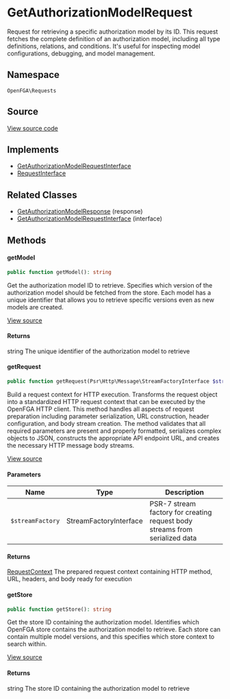 # GetAuthorizationModelRequest

Request for retrieving a specific authorization model by its ID. This request fetches the complete definition of an authorization model, including all type definitions, relations, and conditions. It&#039;s useful for inspecting model configurations, debugging, and model management.

## Namespace
`OpenFGA\Requests`

## Source
[View source code](https://github.com/evansims/openfga-php/blob/main/src/Requests/GetAuthorizationModelRequest.php)

## Implements
* [GetAuthorizationModelRequestInterface](GetAuthorizationModelRequestInterface.md)
* [RequestInterface](RequestInterface.md)

## Related Classes
* [GetAuthorizationModelResponse](Responses/GetAuthorizationModelResponse.md) (response)
* [GetAuthorizationModelRequestInterface](Requests/GetAuthorizationModelRequestInterface.md) (interface)



## Methods

                                                
#### getModel


```php
public function getModel(): string
```

Get the authorization model ID to retrieve. Specifies which version of the authorization model should be fetched from the store. Each model has a unique identifier that allows you to retrieve specific versions even as new models are created.

[View source](https://github.com/evansims/openfga-php/blob/main/src/Requests/GetAuthorizationModelRequest.php#L56)


#### Returns
string
 The unique identifier of the authorization model to retrieve

#### getRequest


```php
public function getRequest(Psr\Http\Message\StreamFactoryInterface $streamFactory): OpenFGA\Network\RequestContext
```

Build a request context for HTTP execution. Transforms the request object into a standardized HTTP request context that can be executed by the OpenFGA HTTP client. This method handles all aspects of request preparation including parameter serialization, URL construction, header configuration, and body stream creation. The method validates that all required parameters are present and properly formatted, serializes complex objects to JSON, constructs the appropriate API endpoint URL, and creates the necessary HTTP message body streams.

[View source](https://github.com/evansims/openfga-php/blob/main/src/Requests/GetAuthorizationModelRequest.php#L65)

#### Parameters
| Name | Type | Description |
|------|------|-------------|
| `$streamFactory` | StreamFactoryInterface | PSR-7 stream factory for creating request body streams from serialized data |

#### Returns
[RequestContext](Network/RequestContext.md)
 The prepared request context containing HTTP method, URL, headers, and body ready for execution

#### getStore


```php
public function getStore(): string
```

Get the store ID containing the authorization model. Identifies which OpenFGA store contains the authorization model to retrieve. Each store can contain multiple model versions, and this specifies which store context to search within.

[View source](https://github.com/evansims/openfga-php/blob/main/src/Requests/GetAuthorizationModelRequest.php#L77)


#### Returns
string
 The store ID containing the authorization model to retrieve

